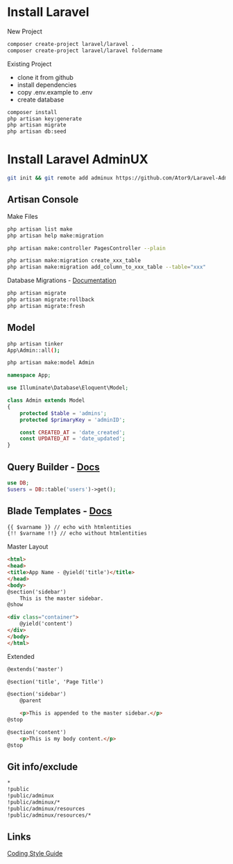 # Install Laravel
New Project
```sh
composer create-project laravel/laravel .
composer create-project laravel/laravel foldername
```
Existing Project
- clone it from github
- install dependencies
- copy .env.example to .env
- create database
```sh
composer install
php artisan key:generate
php artisan migrate
php artisan db:seed
```

# Install Laravel AdminUX
```sh
git init && git remote add adminux https://github.com/Ator9/Laravel-AdminUX.git && git pull adminux master
```

## Artisan Console
Make Files
```sh
php artisan list make
php artisan help make:migration

php artisan make:controller PagesController --plain

php artisan make:migration create_xxx_table
php artisan make:migration add_column_to_xxx_table --table="xxx"
```

Database Migrations - <a href="http://laravel.com/docs/migrations" target="_blank">Documentation</a>
```sh
php artisan migrate
php artisan migrate:rollback
php artisan migrate:fresh
```

## Model
```sh
php artisan tinker
App\Admin::all();
```
```sh
php artisan make:model Admin
```
```php
namespace App;

use Illuminate\Database\Eloquent\Model;

class Admin extends Model
{
    protected $table = 'admins';
    protected $primaryKey = 'adminID';

    const CREATED_AT = 'date_created';
    const UPDATED_AT = 'date_updated';
}
```

## Query Builder - <a href="http://laravel.com/docs/queries" target="_blank">Docs</a>
```php
use DB;
$users = DB::table('users')->get();
```


## Blade Templates - <a href="http://laravel.com/docs/blade" target="_blank">Docs</a>
```html
{{ $varname }} // echo with htmlentities
{!! $varname !!} // echo without htmlentities
```
Master Layout
```html
<html>
<head>
<title>App Name - @yield('title')</title>
</head>
<body>
@section('sidebar')
    This is the master sidebar.
@show

<div class="container">
    @yield('content')
</div>
</body>
</html>
```
Extended
```html
@extends('master')

@section('title', 'Page Title')

@section('sidebar')
    @parent

    <p>This is appended to the master sidebar.</p>
@stop

@section('content')
    <p>This is my body content.</p>
@stop
```
## Git info/exclude
```sh
*
!public
!public/adminux
!public/adminux/*
!public/adminux/resources
!public/adminux/resources/*
```

## Links
<a href="http://www.php-fig.org/psr/psr-2/" target="_blank">Coding Style Guide</a>
